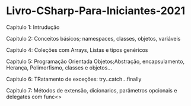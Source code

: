 # Livro-CSharp-Para-Iniciantes-2021

Capitulo 1: Intrudução

Capitulo 2: Conceitos básicos; namespaces, classes, objetos, variáveis

Capitulo 4: Coleções com Arrays, Listas e tipos genéricos

Capitulo 5: Programação Orientada Objetos;Abstração, encapsulamento, Herança, Polimorfismo, classes e objetos...

Capitulo 6: TRatamento de exceções: try..catch...finally

Capitulo 7: Métodos de extensão, dicionarios, parâmetros opcionais e delegates com func<>
